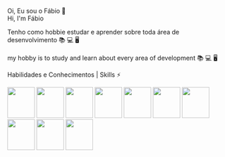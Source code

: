 Oi, Eu sou o Fábio 👋 <br />
Hi, I'm Fábio <br />

Tenho como hobbie estudar e aprender sobre toda área de desenvolvimento :books: :computer: :desktop_computer: <br />
<br />
my hobby is to study and learn about every area of development :books: :computer: :desktop_computer:

Habilidades e Conhecimentos | Skills ⚡

<div style="display: inline_block; margin-bottom: 5px">

          
<img src="https://cdn.jsdelivr.net/gh/devicons/devicon/icons/html5/html5-original-wordmark.svg" height="70" width="62"/>
<img src="https://cdn.jsdelivr.net/gh/devicons/devicon/icons/css3/css3-original-wordmark.svg" height="70" width="62" />          
<img src="https://cdn.jsdelivr.net/gh/devicons/devicon/icons/sass/sass-original.svg" height="70" width="62" />
<img src="https://cdn.jsdelivr.net/gh/devicons/devicon/icons/javascript/javascript-original.svg" height="70" width="62"/>
<img src="https://cdn.jsdelivr.net/gh/devicons/devicon/icons/react/react-original-wordmark.svg" height="70" width="62"/>
<img src="https://cdn.jsdelivr.net/gh/devicons/devicon/icons/nodejs/nodejs-original-wordmark.svg" height="70" width="62"/>
<img src="https://cdn.jsdelivr.net/gh/devicons/devicon/icons/php/php-original.svg" height="70" width="62"/>
<img src="https://cdn.jsdelivr.net/gh/devicons/devicon/icons/go/go-original-wordmark.svg" height="70" width="62"/>  
<img src="https://cdn.jsdelivr.net/gh/devicons/devicon/icons/python/python-original-wordmark.svg" height="70" width="62" />
<img src="https://cdn.jsdelivr.net/gh/devicons/devicon/icons/mysql/mysql-original-wordmark.svg" height="70" width="62"/>
          
          
          
          
          
          
          
</div>
<br />
<br />

<!--[![Top Langs](https://github-readme-stats.vercel.app/api/top-langs/?username=anuraghazra)](https://github.com/fab1opinto/github-readme-stats)-->

















<!--[![Top Langs](https://github-readme-stats.vercel.app/api/top-langs/?username=anuraghazra)](https://github.com/fab1opinto/github-readme-stats)-->






<!--
**fab1opinto/fab1opinto** is a ✨ _special_ ✨ repository because its `README.md` (this file) appears on your GitHub profile.

Here are some ideas to get you started:

- 🔭 I’m currently working on ...
- 🌱 I’m currently learning ...
- 👯 I’m looking to collaborate on ...
- 🤔 I’m looking for help with ...
- 💬 Ask me about ...
- 📫 How to reach me: ...
- 😄 Pronouns: ...
- ⚡ Fun fact: ...
-->
